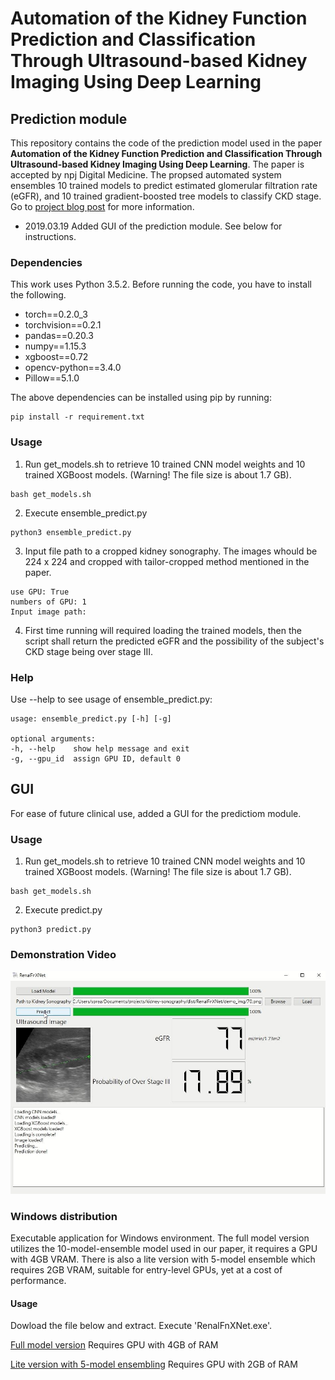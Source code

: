 # Automation of the Kidney Function Prediction and Classification Through Ultrasound-based Kidney Imaging Using Deep Learning


## Prediction module
This repository contains the code of the prediction model used in the paper **Automation of the Kidney Function Prediction and Classification Through Ultrasound-based Kidney Imaging Using Deep Learning**. The paper is accepted by npj Digital Medicine.
The propsed automated system ensembles 10 trained models to predict estimated glomerular filtration rate (eGFR), and 10 trained gradient-boosted tree models to classify CKD stage.
Go to [project blog post](https://spreadwyvern.github.io/projects/kidney/egfr/) for more information.

- 2019.03.19
Added GUI of the prediction module. See below for instructions.

### Dependencies
This work uses Python 3.5.2. Before running the code, you have to install the following.
- torch==0.2.0_3
- torchvision==0.2.1
- pandas==0.20.3
- numpy==1.15.3
- xgboost==0.72
- opencv-python==3.4.0
- Pillow==5.1.0

The above dependencies can be installed using pip by running:
```
pip install -r requirement.txt
```

### Usage
1. Run get_models.sh to retrieve 10 trained CNN model weights and 10 trained XGBoost models. (Warning! The file size is about 1.7 GB).
```
bash get_models.sh
```
2. Execute ensemble_predict.py
```
python3 ensemble_predict.py
```
3. Input file path to a cropped kidney sonography. The images whould be 224 x 224 and cropped with tailor-cropped method mentioned in the paper.
```
use GPU: True
numbers of GPU: 1
Input image path:
```
4. First time running will required loading the trained models, then the script shall return the predicted eGFR and the possibility of the subject's CKD stage being over stage III.

### Help
Use --help to see usage of ensemble_predict.py:
```
usage: ensemble_predict.py [-h] [-g]

optional arguments:
-h, --help    show help message and exit
-g, --gpu_id  assign GPU ID, default 0
```

## GUI
For ease of future clinical use, added a GUI for the predictiom module.

### Usage
1. Run get_models.sh to retrieve 10 trained CNN model weights and 10 trained XGBoost models. (Warning! The file size is about 1.7 GB).
```
bash get_models.sh
```
2. Execute predict.py
```
python3 predict.py
```

### Demonstration Video
[![Video](GUI.jpg)](https://drive.google.com/file/d/1ZA_Six_tb08KlZSlzHtbEbx7K01fn_xA/preview)

### Windows distribution
Executable application for Windows environment. The full model version utilizes the 10-model-ensemble model used in our paper, it requires a GPU with 4GB VRAM. There is also a lite version with 5-model ensemble which requires 2GB VRAM, suitable for entry-level GPUs, yet at a cost of performance.
#### Usage
Dowload the file below and extract. Execute 'RenalFnXNet.exe'.

[Full model version](https://drive.google.com/file/d/1Z8sPhdyFDz90-AZOTdenYmC8xNrQSK0C/view?usp=sharing)
Requires GPU with 4GB of RAM

[Lite version with 5-model ensembling](https://drive.google.com/file/d/1ZCcpfp17kTvy3AVVxPYp78C-gHUk-jUG/view?usp=sharing)
Requires GPU with 2GB of RAM